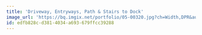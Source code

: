 ```yaml
---
title: 'Driveway, Entryways, Path & Stairs to Dock'
image_url: 'https://bq.imgix.net/portfolio/05-00320.jpg?ch=Width,DPR&auto=compress,enhance,format&fit=crop&w=300&h=300'
id: edfb828c-d381-4034-a693-679ffcc39288
---
```


